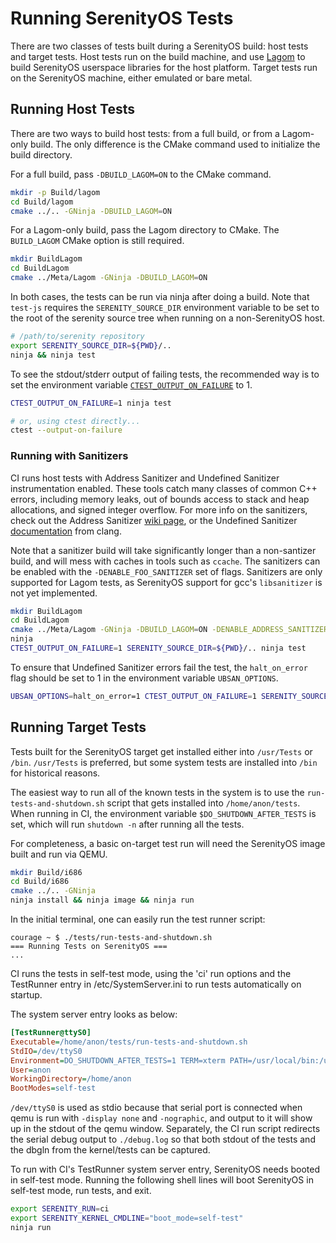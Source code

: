 # Running SerenityOS Tests

There are two classes of tests built during a SerenityOS build: host tests and target tests. Host tests run on the build
machine, and use [Lagom](../Meta/Lagom/ReadMe.md) to build SerenityOS userspace libraries for the host platform. Target
tests run on the SerenityOS machine, either emulated or bare metal.

## Running Host Tests

There are two ways to build host tests: from a full build, or from a Lagom-only build. The only difference is the CMake
command used to initialize the build directory.

For a full build, pass `-DBUILD_LAGOM=ON` to the CMake command.

```sh
mkdir -p Build/lagom
cd Build/lagom
cmake ../.. -GNinja -DBUILD_LAGOM=ON
```

For a Lagom-only build, pass the Lagom directory to CMake. The `BUILD_LAGOM` CMake option is still required.

```sh
mkdir BuildLagom
cd BuildLagom
cmake ../Meta/Lagom -GNinja -DBUILD_LAGOM=ON
```

In both cases, the tests can be run via ninja after doing a build. Note that `test-js` requires the `SERENITY_SOURCE_DIR` environment variable to be set
to the root of the serenity source tree when running on a non-SerenityOS host.

```sh
# /path/to/serenity repository
export SERENITY_SOURCE_DIR=${PWD}/..
ninja && ninja test
```

To see the stdout/stderr output of failing tests, the recommended way is to set the environment variable [`CTEST_OUTPUT_ON_FAILURE`](https://cmake.org/cmake/help/latest/manual/ctest.1.html#options) to 1.

```sh
CTEST_OUTPUT_ON_FAILURE=1 ninja test

# or, using ctest directly...
ctest --output-on-failure
```

### Running with Sanitizers

CI runs host tests with Address Sanitizer and Undefined Sanitizer instrumentation enabled. These tools catch many
classes of common C++ errors, including memory leaks, out of bounds access to stack and heap allocations, and
signed integer overflow. For more info on the sanitizers, check out the Address Sanitizer [wiki page](https://github.com/google/sanitizers/wiki),
or the Undefined Sanitizer [documentation](https://clang.llvm.org/docs/UndefinedBehaviorSanitizer.html) from clang.

Note that a sanitizer build will take significantly longer than a non-santizer build, and will mess with caches in tools such as `ccache`.
The sanitizers can be enabled with the `-DENABLE_FOO_SANITIZER` set of flags. Sanitizers are only supported for Lagom tests, as SerenityOS support
for gcc's `libsanitizer` is not yet implemented.

```sh
mkdir BuildLagom
cd BuildLagom
cmake ../Meta/Lagom -GNinja -DBUILD_LAGOM=ON -DENABLE_ADDRESS_SANITIZER=ON -DENABLE_UNDEFINED_SANITIZER=ON
ninja
CTEST_OUTPUT_ON_FAILURE=1 SERENITY_SOURCE_DIR=${PWD}/.. ninja test
```

To ensure that Undefined Sanitizer errors fail the test, the `halt_on_error` flag should be set to 1 in the environment variable `UBSAN_OPTIONS`.

```sh
UBSAN_OPTIONS=halt_on_error=1 CTEST_OUTPUT_ON_FAILURE=1 SERENITY_SOURCE_DIR=${PWD}/.. ninja test
```

## Running Target Tests

Tests built for the SerenityOS target get installed either into `/usr/Tests` or `/bin`. `/usr/Tests` is preferred, but
some system tests are installed into `/bin` for historical reasons.

The easiest way to run all of the known tests in the system is to use the `run-tests-and-shutdown.sh` script that gets
installed into `/home/anon/tests`. When running in CI, the environment variable `$DO_SHUTDOWN_AFTER_TESTS` is set, which
will run `shutdown -n` after running all the tests.

For completeness, a basic on-target test run will need the SerenityOS image built and run via QEMU.

```sh
mkdir Build/i686
cd Build/i686
cmake ../.. -GNinja
ninja install && ninja image && ninja run
```

In the initial terminal, one can easily run the test runner script:

```
courage ~ $ ./tests/run-tests-and-shutdown.sh
=== Running Tests on SerenityOS ===
...
```

CI runs the tests in self-test mode, using the 'ci' run options and the TestRunner entry in /etc/SystemServer.ini to run
tests automatically on startup.

The system server entry looks as below:

```ini
[TestRunner@ttyS0]
Executable=/home/anon/tests/run-tests-and-shutdown.sh
StdIO=/dev/ttyS0
Environment=DO_SHUTDOWN_AFTER_TESTS=1 TERM=xterm PATH=/usr/local/bin:/usr/bin:/bin
User=anon
WorkingDirectory=/home/anon
BootModes=self-test
```

`/dev/ttyS0` is used as stdio because that serial port is connected when qemu is run with `-display none` and
`-nographic`, and output to it will show up in the stdout of the qemu window. Separately, the CI run script redirects
the serial debug output to `./debug.log` so that both stdout of the tests and the dbgln from the kernel/tests can be
captured.

To run with CI's TestRunner system server entry, SerenityOS needs booted in self-test mode. Running the following shell
lines will boot SerenityOS in self-test mode, run tests, and exit.

```sh
export SERENITY_RUN=ci
export SERENITY_KERNEL_CMDLINE="boot_mode=self-test"
ninja run
```
